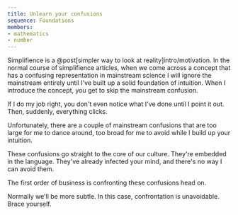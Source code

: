 ```yaml
---
title: Unlearn your confusions
sequence: Foundations
members:
- mathematics
- number
---
```

Simplifience is a @post[simpler way to look at reality]intro/motivation. In the normal course of simplifience articles, when we come across a concept that has a confusing representation in mainstream science I will ignore the mainstream entirely until I've built up a solid foundation of intuition. When I introduce the concept, you get to skip the mainstream confusion.

If I do my job right, you don't even notice what I've done until I point it out. Then, suddenly, everything clicks.

Unfortunately, there are a couple of mainstream confusions that are too large for me to dance around, too broad for me to avoid while I build up your intuition.

These confusions go straight to the core of our culture. They're embedded in the language. They've already infected your mind, and there's no way I can avoid them.

The first order of business is confronting these confusions <span class="info" markdown="inline">head on</span>.

<aside class="info" markdown="block">
Normally we'll be more subtle. In this case, confrontation is unavoidable. Brace yourself.
</aside>
